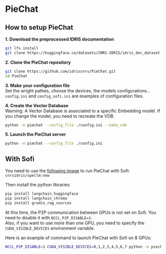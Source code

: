 # PieChat

## How to setup PieChat

**1. Download the preprocessed IDRIS documentation**
```bash
git lfs install
git clone https://huggingface.co/datasets/CNRS-IDRIS/idris_doc_dataset
```

**2. Clone the PieChat repository**
```bash
git clone https://github.com/idriscnrs/PieChat.git
cd PieChat
```

**3. Make your configuration file <br>**
Set the wright pathes, choose the devices, the models configurations...
`config.ini` and `config_sofi.ini` are examples of configuration files.


**4. Create the Vector Database <br>**
Warning: A Vector Database is associated to a specific Embedding model. If you change the model, you need to recreate the VDB.
```bash
python -m piechat --config_file ./config.ini --make_vdb
```

**5. Launch the PieChat server**
```bash
python -m piechat --config_file ./config.ini
```


## With Sofi
You need to use the [following image](https://hub.docker.com/layers/cnrsidris/spellm/new/images/sha256-6930be29304dfb64518527ef6dc429781d1395685f13ce22b0d8c9781a5ea715?context=repo) to run PieChat with Sofi: `cnrsidris/spellm:new` <br>

Then install the python libraries:
```bash
pip install langchain_huggingface
pip install langchain_chroma
pip install gradio_rag_sources
```

At this time, the P2P communication between GPUs is not set on Sofi. You need to disable it with `NCCL_P2P_DISABLE=1`. <br>
Also, if you want to use more than one GPU, you need to specify the `CUDA_VISIBLE_DEVICES` environment variable. <br>

Here is an example of command to launch PieChat with Sofi on 8 GPUs:
```bash
NCCL_P2P_DISABLE=1 CUDA_VISIBLE_DEVICES=0,1,2,3,4,5,6,7 python -m piechat --config_file ./config_sofi.ini
```
